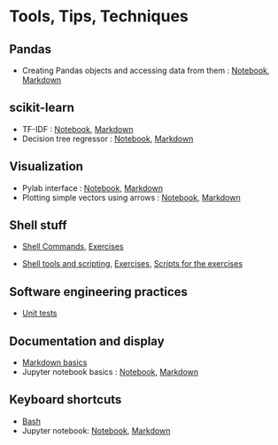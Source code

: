 # Tools, Tips, Techniques  




## Pandas
* Creating Pandas objects and accessing data from them : [Notebook](Pandas/Pandas_basic_1.ipynb), [Markdown](Pandas/Pandas_basic_1.md)


## scikit-learn
* TF-IDF : [Notebook](scikit-learn/tf-idf_scikitlearn.ipynb), [Markdown](scikit-learn/tf-idf_scikitlearn.md)
* Decision tree regressor : [Notebook](scikit-learn/decision_tree_regressor.ipynb), [Markdown](scikit-learn/decision_tree_regressor.md)


## Visualization
* Pylab interface : [Notebook](Visualization/1_MPL_pylab_basic.ipynb), [Markdown](Visualization/1_MPL_pylab_basic.md)
* Plotting simple vectors using arrows : [Notebook](Visualization/MPL_arrows_plot.ipynb), [Markdown](Visualization/MPL_arrows_plot.md)



## Shell stuff    
* [Shell Commands](Shell/1_Shell_Commands.txt), [Exercises](Shell/1_Exercises_Shell_Commands.txt)    
  
* [Shell tools and scripting](Shell/2_Shell_Tools_And_Scripting.txt), [Exercises](Shell/2_Exercises_Shell_Tools_And_Scripting.txt), [Scripts for the exercises](Shell/2_Exercises_Shell_Tools_And_Scripting.txt)  



## Software engineering practices  
* [Unit tests](SoftwareEngineering/UnitTests.pdf)  



## Documentation and display  
* [Markdown basics](DocumentationAndDisplay/Markdown_basics.txt)  
* Jupyter notebook basics : [Notebook](DocumentationAndDisplay/Jupyter_commands.ipynb), [Markdown](DocumentationAndDisplay/Jupyter_commands.md)



## Keyboard shortcuts

* [Bash](Shortcuts/Bash_keyboard_shortcuts.txt)
* Jupyter notebook: [Notebook](Shortcuts/Jupyter_keyboard_shortcuts.ipynb), [Markdown](Shortcuts/Jupyter_keyboard_shortcuts.md)